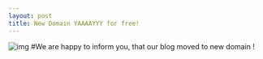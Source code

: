 ```yaml
---
layout: post
title: New Domain YAAAAYYY for free!
---
```


![img](http://www.domainregister.com/images/dotME.jpg)
#We are happy to inform you, that our blog  moved to new domain !

